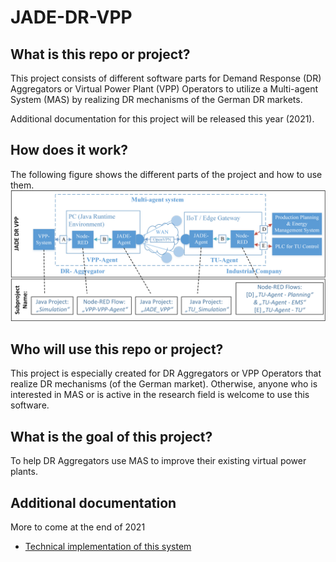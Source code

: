 # JADE-DR-VPP
## What is this repo or project?
This project consists of different software parts for Demand Response (DR) Aggregators or Virtual Power Plant (VPP) Operators to utilize a Multi-agent System (MAS) by realizing DR mechanisms of the German DR markets.

Additional documentation for this project will be released this year (2021).

## How does it work?
The following figure shows the different parts of the project and how to use them.
![Project Overview](https://github.com/IngStefan/JADE-DR-VPP/blob/994865fe4fb02b1f547879d53f40a40e0cf5f291/GitHubOverview.png)

## Who will use this repo or project?
This project is especially created for DR Aggregators or VPP Operators that realize DR mechanisms (of the German market).
Otherwise, anyone who is interested in MAS or is active in the research field is welcome to use this software.

## What is the goal of this project?
To help DR Aggregators use MAS to improve their existing virtual power plants.

## Additional documentation
More to come at the end of 2021
* [Technical implementation of this system](https://ieeexplore.ieee.org/document/9212168)



